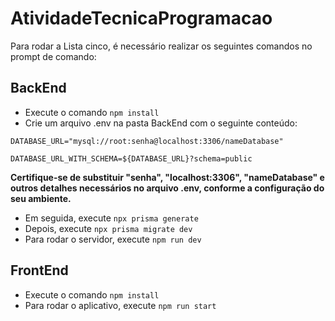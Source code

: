 # AtividadeTecnicaProgramacao

Para rodar a Lista cinco, é necessário realizar os seguintes comandos no prompt de comando:

## BackEnd
- Execute o comando `npm install`
- Crie um arquivo .env na pasta BackEnd com o seguinte conteúdo:

 `DATABASE_URL="mysql://root:senha@localhost:3306/nameDatabase"`
 
 `DATABASE_URL_WITH_SCHEMA=${DATABASE_URL}?schema=public`

**Certifique-se de substituir "senha", "localhost:3306", "nameDatabase" e outros detalhes necessários no arquivo .env, conforme a configuração do seu ambiente.**

- Em seguida, execute `npx prisma generate`
- Depois, execute `npx prisma migrate dev`
- Para rodar o servidor, execute `npm run dev`

## FrontEnd
- Execute o comando `npm install`
- Para rodar o aplicativo, execute `npm run start`

